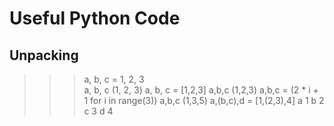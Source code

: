# Useful Python Code

## Unpacking
>>> a, b, c = 1, 2, 3<br />
>>> a, b, c
(1, 2, 3)
>>> a, b, c = [1,2,3]
>>> a,b,c
(1,2,3)
>>> a,b,c = (2 * i + 1 for i in range(3))
>>> a,b,c
(1,3,5)
>>> a,(b,c),d = [1,(2,3),4]
>>> a
1
>>> b
2
>>> c
3
>>> d
4
